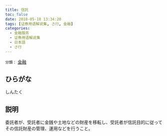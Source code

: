```yaml
---
title: 信託
toc: false
date: 2018-05-18 13:34:20
tags: [证券用语解说集, さ行, 金融]
categories:
  - 金融服务
  - 证券用语解说集
  - 日本語
  - さ行
---
```


`分類：` [金融](/tags/金融/)

## ひらがな

しんたく

## 説明

委託者が、受託者に金銭や土地などの財産を移転し、受託者が信託目的に従ってその信託財産の管理、運用などを行うこと。
